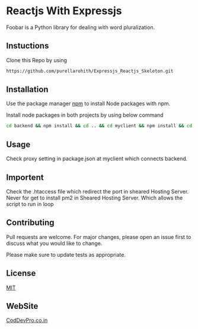 # Reactjs With Expressjs

Foobar is a Python library for dealing with word pluralization.

## Instuctions

Clone this Repo by using 
``` bash
https://github.com/purellarohith/Expressjs_Reactjs_Skeleton.git
``` 


## Installation

Use the package manager [npm](https://www.npmjs.com/get-npm) to install Node packages with npm.

Install node packages in both projects by using below command

```bash
cd backend && npm install && cd .. && cd myclient && npm install && cd .. 
```

## Usage
Check proxy setting in package.json at myclient which connects backend.

## Importent 
Check the .htaccess file which redirect the port in sheared Hosting Server.
Never for get to install pm2 in Sheared Hosting Server. Which allows the script to run in loop 
## Contributing
Pull requests are welcome. For major changes, please open an issue first to discuss what you would like to change.

Please make sure to update tests as appropriate.

## License
[MIT](https://choosealicense.com/licenses/mit/)

## WebSite 
[CodDevPro.co.in](http://coddevpro.co.in)
